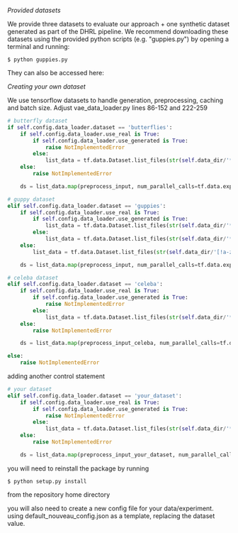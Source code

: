 *Provided datasets*

We provide three datasets to evaluate our approach + one synthetic dataset generated as part of the DHRL pipeline. We recommend downloading these datasets using the provided python scripts (e.g. "guppies.py") by opening a terminal and running:
```
$ python guppies.py
```
They can also be accessed here: 

*Creating your own dataset*

We use tensorflow datasets to handle generation, preprocessing, caching and batch size. Adjust vae_data_loader.py lines 86-152 and 222-259

```python
# butterfly dataset
if self.config.data_loader.dataset == 'butterflies':
    if self.config.data_loader.use_real is True:
        if self.config.data_loader.use_generated is True:
            raise NotImplementedError
        else:
            list_data = tf.data.Dataset.list_files(str(self.data_dir/'*/*'), shuffle=False, seed=42) 
    else:
        raise NotImplementedError

    ds = list_data.map(preprocess_input, num_parallel_calls=tf.data.experimental.AUTOTUNE)

# guppy dataset
elif self.config.data_loader.dataset == 'guppies':
    if self.config.data_loader.use_real is True:
        if self.config.data_loader.use_generated is True:
            list_data = tf.data.Dataset.list_files(str(self.data_dir/'*/*'), shuffle=False, seed=42)
        else:
            list_data = tf.data.Dataset.list_files(str(self.data_dir/'*_*/*'), shuffle=False, seed=42) 
    else:
        list_data = tf.data.Dataset.list_files(str(self.data_dir/'[!a-z][!a-z]/*'), shuffle=False, seed=42)

    ds = list_data.map(preprocess_input, num_parallel_calls=tf.data.experimental.AUTOTUNE)

# celeba dataset
elif self.config.data_loader.dataset == 'celeba':
    if self.config.data_loader.use_real is True:
        if self.config.data_loader.use_generated is True:
            raise NotImplementedError
        else:
            list_data = tf.data.Dataset.list_files(str(self.data_dir/'*/*'), shuffle=False, seed=42) 
    else:
        raise NotImplementedError

    ds = list_data.map(preprocess_input_celeba, num_parallel_calls=tf.data.experimental.AUTOTUNE)

else:
    raise NotImplementedError
```

adding another control statement

```python
# your dataset
elif self.config.data_loader.dataset == 'your_dataset':
    if self.config.data_loader.use_real is True:
        if self.config.data_loader.use_generated is True:
            raise NotImplementedError
        else:
            list_data = tf.data.Dataset.list_files(str(self.data_dir/'*/*'), shuffle=False, seed=42) 
    else:
        raise NotImplementedError

    ds = list_data.map(preprocess_input_your_dataset, num_parallel_calls=tf.data.experimental.AUTOTUNE)
```
you will need to reinstall the package by running
```
$ python setup.py install
```
 from the repository home directory

 you will also need to create a new config file for your data/experiment.
 using default_nouveau_config.json as a template, replacing the dataset value.
